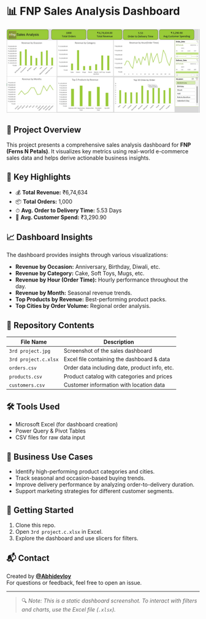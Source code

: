 # 📊 FNP Sales Analysis Dashboard

![FNP Sales Dashboard](https://github.com/Abhidevloy/Sales-Analysis-Dashboard/blob/main/3rd%20project.jpg?raw=true)

## 📁 Project Overview

This project presents a comprehensive sales analysis dashboard for **FNP (Ferns N Petals)**. It visualizes key metrics using real-world e-commerce sales data and helps derive actionable business insights.

## 🧾 Key Highlights

- 💰 **Total Revenue:** ₹6,74,634  
- 📦 **Total Orders:** 1,000  
- ⏱ **Avg. Order to Delivery Time:** 5.53 Days  
- 👤 **Avg. Customer Spend:** ₹3,290.90  

## 📈 Dashboard Insights

The dashboard provides insights through various visualizations:

- **Revenue by Occasion:** Anniversary, Birthday, Diwali, etc.
- **Revenue by Category:** Cake, Soft Toys, Mugs, etc.
- **Revenue by Hour (Order Time):** Hourly performance throughout the day.
- **Revenue by Month:** Seasonal revenue trends.
- **Top Products by Revenue:** Best-performing product packs.
- **Top Cities by Order Volume:** Regional order analysis.

## 📂 Repository Contents

| File Name          | Description                              |
|--------------------|------------------------------------------|
| `3rd project.jpg`  | Screenshot of the sales dashboard        |
| `3rd project.c.xlsx` | Excel file containing the dashboard & data |
| `orders.csv`       | Order data including date, product info, etc. |
| `products.csv`     | Product catalog with categories and prices |
| `customers.csv`    | Customer information with location data  |

## 🛠 Tools Used

- Microsoft Excel (for dashboard creation)
- Power Query & Pivot Tables
- CSV files for raw data input

## 🧠 Business Use Cases

- Identify high-performing product categories and cities.
- Track seasonal and occasion-based buying trends.
- Improve delivery performance by analyzing order-to-delivery duration.
- Support marketing strategies for different customer segments.

## 🚀 Getting Started

1. Clone this repo.
2. Open `3rd project.c.xlsx` in Excel.
3. Explore the dashboard and use slicers for filters.

## 📬 Contact

Created by **[@Abhidevloy](https://github.com/Abhidevloy)**  
For questions or feedback, feel free to open an issue.

---

> 🔍 _Note: This is a static dashboard screenshot. To interact with filters and charts, use the Excel file (`.xlsx`)._
